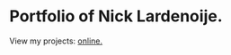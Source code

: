 # Portfolio of Nick Lardenoije.

View my projects: [online.](https://nicklardenoije.github.io/Portfolio/)
